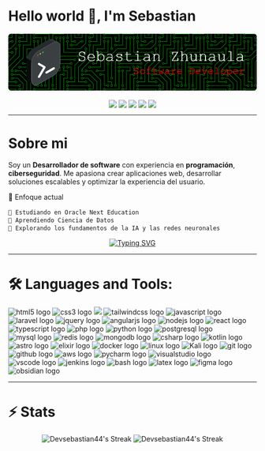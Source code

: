 # Hello world 👋, I'm Sebastian


<p align="center">
<img src="Banner.png">
</p>

<p align="center">
<a href="https://www.youtube.com/@devsebastian44" target="blank"><img align="center" src="https://img.shields.io/badge/YouTube-FF0000?style=for-the-badge&logo=youtube&logoColor=white"/></a>
<a href="https://discord.com/users/1171260800908922950" target="blank"><img align="center" src="https://img.shields.io/badge/Discord-5865F2?style=for-the-badge&logo=discord&logoColor=white"/></a>
<a href="https://www.instagram.com/devsebastian44" target="blank"><img align="center" src="https://img.shields.io/badge/Instagram-8a3ab9?style=for-the-badge&logo=instagram&logoColor=white"/></a>
<a href="https://x.com/devsebastian44" target="blank"><img align="center" src="https://img.shields.io/badge/Twitter-1DA1F2?style=for-the-badge&logo=X&logoColor=white"/></a>
<a href="https://www.linkedin.com/in/devsebastian44/" target="blank"><img align="center" src="https://img.shields.io/badge/LinkedIn-0077B5?style=for-the-badge&logo=LinkedIn&logoColor=white" /></a>
</p>

---

# Sobre mi

Soy un **Desarrollador de software** con experiencia en **programación**, **ciberseguridad**. Me apasiona crear aplicaciones web, desarrollar soluciones escalables y optimizar la experiencia del usuario.

🚀 Enfoque actual

    💼 Estudiando en Oracle Next Education
    🌱 Aprendiendo Ciencia de Datos
    🔭 Explorando los fundamentos de la IA y las redes neuronales

<div align="center">
  
[![Typing SVG](https://readme-typing-svg.demolab.com?font=Fira+Code&size=16&pause=1000&color=C81405&width=500&lines=The+code+is+temporary%2C+but+the+impact+is+permanent)](https://git.io/typing-svg)

</div>


---


# 🛠️ Languages and Tools:


<div align="left">
  <img src="https://skillicons.dev/icons?i=html"  alt="html5 logo" />
  <img src="https://skillicons.dev/icons?i=css"  alt="css3 logo" />
  <img src="https://skillicons.dev/icons?i=bootstrap" />
  <img src="https://skillicons.dev/icons?i=tailwind"  alt="tailwindcss logo"  />
  <img src="https://skillicons.dev/icons?i=js"  alt="javascript logo" />
  <img src="https://skillicons.dev/icons?i=laravel"  alt="laravel logo" />
  <img src="https://skillicons.dev/icons?i=jquery"  alt="jquery logo" />
  <img src="https://skillicons.dev/icons?i=angular"  alt="angularjs logo" />
  <img src="https://skillicons.dev/icons?i=nodejs"  alt="nodejs logo" />
  <img src="https://skillicons.dev/icons?i=react"  alt="react logo" />
  <img src="https://skillicons.dev/icons?i=typescript"  alt="typescript logo" />
  <img src="https://skillicons.dev/icons?i=php"  alt="php logo" />
  <img src="https://skillicons.dev/icons?i=python"  alt="python logo" />
  <img src="https://skillicons.dev/icons?i=postgresql"  alt="postgresql logo" />
  <img src="https://skillicons.dev/icons?i=mysql"  alt="mysql logo" />
  <img src="https://skillicons.dev/icons?i=redis"  alt="redis logo"  />
  <img src="https://skillicons.dev/icons?i=mongodb"  alt="mongodb logo" />
  <img src="https://skillicons.dev/icons?i=cs"  alt="csharp logo" />
  <img src="https://skillicons.dev/icons?i=kotlin"  alt="kotlin logo" />
  <img src="https://skillicons.dev/icons?i=astro"  alt="astro logo"  />
  <img src="https://skillicons.dev/icons?i=elixir"  alt="elixir logo"  />
  <img src="https://skillicons.dev/icons?i=docker"  alt="docker logo" />
  <img src="https://skillicons.dev/icons?i=linux"  alt="linux logo" />
  <img src="https://skillicons.dev/icons?i=kali"  alt="Kali logo" />
  <img src="https://skillicons.dev/icons?i=git"  alt="git logo" />
  <img src="https://skillicons.dev/icons?i=github"  alt="github logo" />
  <img src="https://skillicons.dev/icons?i=aws"  alt="aws logo" />
  <img src="https://skillicons.dev/icons?i=pycharm"  alt="pycharm logo" />
  <img src="https://skillicons.dev/icons?i=visualstudio"  alt="visualstudio logo" />
  <img src="https://skillicons.dev/icons?i=vscode"  alt="vscode logo" />
  <img src="https://skillicons.dev/icons?i=jenkins"  alt="jenkins logo"  />
  <img src="https://skillicons.dev/icons?i=bash"  alt="bash logo"  />
  <img src="https://skillicons.dev/icons?i=latex"  alt="latex logo" />
  <img src="https://skillicons.dev/icons?i=figma"  alt="figma logo" />
  <img src="https://skillicons.dev/icons?i=obsidian"  alt="obsidian logo" />
</div>

---

# ⚡ Stats 

<div align="center">
<img src="https://github-readme-streak-stats.herokuapp.com/?user=bl4ck44&theme=dark&hide_border=false" alt="Devsebastian44's Streak"/>
<img src="https://github-readme-stats.vercel.app/api?username=bl4ck44&show_icons=true&theme=dark" alt="Devsebastian44's Streak"/>
</div>






